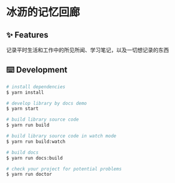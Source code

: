 # 冰沥的记忆回廊

## ✨ Features

记录平时生活和工作中的所见所闻、学习笔记，以及一切想记录的东西

## ⌨️ Development

```bash
# install dependencies
$ yarn install

# develop library by docs demo
$ yarn start

# build library source code
$ yarn run build

# build library source code in watch mode
$ yarn run build:watch

# build docs
$ yarn run docs:build

# check your project for potential problems
$ yarn run doctor
```
